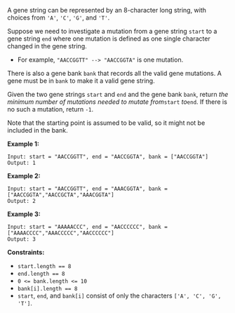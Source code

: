 A gene string can be represented by an 8-character long string, with choices
from `'A'`, `'C'`, `'G'`, and `'T'`.

Suppose we need to investigate a mutation from a gene string `start` to a gene
string `end` where one mutation is defined as one single character changed in
the gene string.

  * For example, `"AACCGGTT" --> "AACCGGTA"` is one mutation.

There is also a gene bank `bank` that records all the valid gene mutations. A
gene must be in `bank` to make it a valid gene string.

Given the two gene strings `start` and `end` and the gene bank `bank`, return
_the minimum number of mutations needed to mutate from_`start` _to_`end`. If
there is no such a mutation, return `-1`.

Note that the starting point is assumed to be valid, so it might not be
included in the bank.



**Example 1:**

    
    
    Input: start = "AACCGGTT", end = "AACCGGTA", bank = ["AACCGGTA"]
    Output: 1
    

**Example 2:**

    
    
    Input: start = "AACCGGTT", end = "AAACGGTA", bank = ["AACCGGTA","AACCGCTA","AAACGGTA"]
    Output: 2
    

**Example 3:**

    
    
    Input: start = "AAAAACCC", end = "AACCCCCC", bank = ["AAAACCCC","AAACCCCC","AACCCCCC"]
    Output: 3
    



**Constraints:**

  * `start.length == 8`
  * `end.length == 8`
  * `0 <= bank.length <= 10`
  * `bank[i].length == 8`
  * `start`, `end`, and `bank[i]` consist of only the characters `['A', 'C', 'G', 'T']`.

